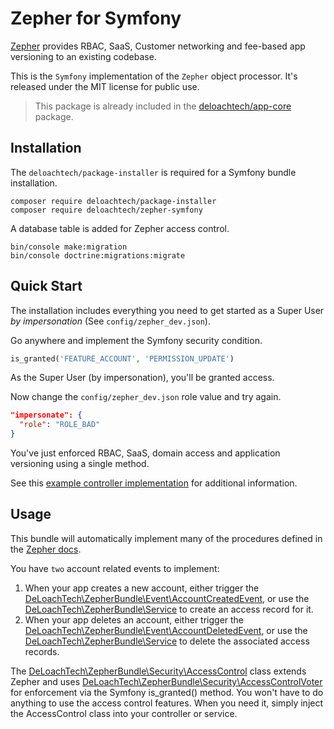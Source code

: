 Zepher for Symfony
==================

[Zepher](https://zepher.io) provides RBAC, SaaS, Customer networking and fee-based app versioning to an existing codebase.

This is the `Symfony` implementation of the `Zepher` object processor. It's released under the MIT license for public use.

> This package is already included in the [deloachtech/app-core](https://github.com/deloachtech/app-core) package.

Installation
------------

The `deloachtech/package-installer` is required for a Symfony bundle installation.

    composer require deloachtech/package-installer
    composer require deloachtech/zepher-symfony


A database table is added for Zepher access control.

    bin/console make:migration
    bin/console doctrine:migrations:migrate


Quick Start
-----------

The installation includes everything you need to get started as a Super User _by impersonation_ (See `config/zepher_dev.json`).

Go anywhere and implement the Symfony security condition.
```php 
is_granted('FEATURE_ACCOUNT', 'PERMISSION_UPDATE')
``` 
As the Super User (by impersonation), you'll be granted access.

Now change the  `config/zepher_dev.json` role value and try again.

```json
"impersonate": {
  "role": "ROLE_BAD"
}
```

You've just enforced RBAC, SaaS, domain access and application versioning using a single method.

See this [example controller implementation](https://github.com/deloachtech/app-core/blob/master/src/Controller/AccessController.php) for additional information.


Usage
-----

This bundle will automatically implement many of the procedures defined in the [Zepher docs](https://zepher.io/docs).

You have `two` account related events to implement:

1. When your app creates a new account, either trigger the [DeLoachTech\ZepherBundle\Event\AccountCreatedEvent](https://github.com/deloachtech/zepher-symfony/blob/master/src/Event/AccountCreatedEvent.php), or use the [DeLoachTech\ZepherBundle\Service](https://github.com/deloachtech/zepher-symfony/blob/master/src/Service/AccessService.php) to create an access record for it.
2. When your app deletes an account, either trigger the [DeLoachTech\ZepherBundle\Event\AccountDeletedEvent](https://github.com/deloachtech/zepher-symfony/blob/master/src/Event/AccountDeletedEvent.php), or use the [DeLoachTech\ZepherBundle\Service](https://github.com/deloachtech/zepher-symfony/blob/master/src/Service/AccessService.php) to delete the associated access records.

The [DeLoachTech\ZepherBundle\Security\AccessControl](https://github.com/deloachtech/zepher-symfony/blob/master/src/Security/AccessControl.php) class extends Zepher and uses [DeLoachTech\ZepherBundle\Security\AccessControlVoter](https://github.com/deloachtech/zepher-symfony/blob/master/src/Security/AccessControlVoter.php) for enforcement via the Symfony is_granted() method. You won't have to do anything to use the access control features. When you need it, simply inject the AccessControl class into your controller or service.
